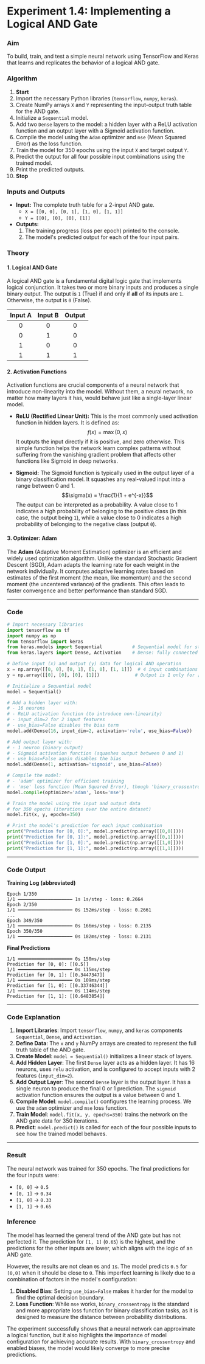 
# **Experiment 1.4: Implementing a Logical AND Gate**

### **Aim**

To build, train, and test a simple neural network using TensorFlow and Keras that learns and replicates the behavior of a logical AND gate.

### **Algorithm**

1.  **Start**
2.  Import the necessary Python libraries (`tensorflow`, `numpy`, `keras`).
3.  Create NumPy arrays `X` and `Y` representing the input-output truth table for the AND gate.
4.  Initialize a `Sequential` model.
5.  Add two `Dense` layers to the model: a hidden layer with a ReLU activation function and an output layer with a Sigmoid activation function.
6.  Compile the model using the `Adam` optimizer and `mse` (Mean Squared Error) as the loss function.
7.  Train the model for 350 epochs using the input `X` and target output `Y`.
8.  Predict the output for all four possible input combinations using the trained model.
9.  Print the predicted outputs.
10. **Stop**

### **Inputs and Outputs**

  * **Input:** The complete truth table for a 2-input AND gate.
      * `X = [[0, 0], [0, 1], [1, 0], [1, 1]]`
      * `Y = [[0], [0], [0], [1]]`
  * **Outputs:**
    1.  The training progress (loss per epoch) printed to the console.
    2.  The model's predicted output for each of the four input pairs.

### **Theory**

#### 1\. Logical AND Gate

A logical AND gate is a fundamental digital logic gate that implements logical conjunction. It takes two or more binary inputs and produces a single binary output. The output is `1` (True) if and only if **all** of its inputs are `1`. Otherwise, the output is `0` (False).

| Input A | Input B | Output |
| :---: | :---: | :----: |
|   0   |   0   |   0    |
|   0   |   1   |   0    |
|   1   |   0   |   0    |
|   1   |   1   |   1    |

#### 2\. Activation Functions

Activation functions are crucial components of a neural network that introduce non-linearity into the model. Without them, a neural network, no matter how many layers it has, would behave just like a single-layer linear model.

  * **ReLU (Rectified Linear Unit):** This is the most commonly used activation function in hidden layers. It is defined as:
    $$f(x) = \max(0, x)$$
    It outputs the input directly if it is positive, and zero otherwise. This simple function helps the network learn complex patterns without suffering from the vanishing gradient problem that affects other functions like Sigmoid in deep networks.

  * **Sigmoid:** The Sigmoid function is typically used in the output layer of a binary classification model. It squashes any real-valued input into a range between 0 and 1.
    $$\sigma(x) = \frac{1}{1 + e^{-x}}$$
    The output can be interpreted as a probability. A value close to 1 indicates a high probability of belonging to the positive class (in this case, the output being `1`), while a value close to 0 indicates a high probability of belonging to the negative class (output `0`).

#### 3\. Optimizer: Adam

The **Adam** (Adaptive Moment Estimation) optimizer is an efficient and widely used optimization algorithm. Unlike the standard Stochastic Gradient Descent (SGD), Adam adapts the learning rate for each weight in the network individually. It computes adaptive learning rates based on estimates of the first moment (the mean, like momentum) and the second moment (the uncentered variance) of the gradients. This often leads to faster convergence and better performance than standard SGD.

-----

### **Code**

```python
# Import necessary libraries
import tensorflow as tf
import numpy as np
from tensorflow import keras
from keras.models import Sequential           # Sequential model for stacking layers linearly
from keras.layers import Dense, Activation    # Dense: fully connected layer; Activation: activation functions

# Define input (x) and output (y) data for logical AND operation
x = np.array([[0, 0], [0, 1], [1, 0], [1, 1]])  # 4 input combinations for 2 binary inputs
y = np.array([[0], [0], [0], [1]])             # Output is 1 only for [1, 1]

# Initialize a Sequential model
model = Sequential()

# Add a hidden layer with:
# - 16 neurons
# - ReLU activation function (to introduce non-linearity)
# - input_dim=2 for 2 input features
# - use_bias=False disables the bias term
model.add(Dense(16, input_dim=2, activation='relu', use_bias=False))

# Add output layer with:
# - 1 neuron (binary output)
# - Sigmoid activation function (squashes output between 0 and 1)
# - use_bias=False again disables the bias
model.add(Dense(1, activation='sigmoid', use_bias=False))

# Compile the model:
# - 'adam' optimizer for efficient training
# - 'mse' loss function (Mean Squared Error), though 'binary_crossentropy' is more common for classification
model.compile(optimizer='adam', loss='mse')

# Train the model using the input and output data
# for 350 epochs (iterations over the entire dataset)
model.fit(x, y, epochs=350)

# Print the model's prediction for each input combination
print("Prediction for [0, 0]:", model.predict(np.array([[0,0]])))
print("Prediction for [0, 1]:", model.predict(np.array([[0,1]])))
print("Prediction for [1, 0]:", model.predict(np.array([[1,0]])))
print("Prediction for [1, 1]:", model.predict(np.array([[1,1]])))
```

-----

### **Code Output**

**Training Log (abbreviated)**

```
Epoch 1/350
1/1 ━━━━━━━━━━━━━━━━━━━━ 1s 1s/step - loss: 0.2664
Epoch 2/350
1/1 ━━━━━━━━━━━━━━━━━━━━ 0s 152ms/step - loss: 0.2661
...
Epoch 349/350
1/1 ━━━━━━━━━━━━━━━━━━━━ 0s 166ms/step - loss: 0.2135
Epoch 350/350
1/1 ━━━━━━━━━━━━━━━━━━━━ 0s 182ms/step - loss: 0.2131
```

**Final Predictions**

```
1/1 ━━━━━━━━━━━━━━━━━━━━ 0s 150ms/step
Prediction for [0, 0]: [[0.5]]
1/1 ━━━━━━━━━━━━━━━━━━━━ 0s 115ms/step
Prediction for [0, 1]: [[0.3447347]]
1/1 ━━━━━━━━━━━━━━━━━━━━ 0s 109ms/step
Prediction for [1, 0]: [[0.33746344]]
1/1 ━━━━━━━━━━━━━━━━━━━━ 0s 114ms/step
Prediction for [1, 1]: [[0.6483854]]
```

-----

### **Code Explanation**

1.  **Import Libraries**: Import `tensorflow`, `numpy`, and `keras` components `Sequential`, `Dense`, and `Activation`.
2.  **Define Data**: The `x` and `y` NumPy arrays are created to represent the full truth table of the AND gate.
3.  **Create Model**: `model = Sequential()` initializes a linear stack of layers.
4.  **Add Hidden Layer**: The first `Dense` layer acts as a hidden layer. It has 16 neurons, uses `relu` activation, and is configured to accept inputs with 2 features (`input_dim=2`).
5.  **Add Output Layer**: The second `Dense` layer is the output layer. It has a single neuron to produce the final 0 or 1 prediction. The `sigmoid` activation function ensures the output is a value between 0 and 1.
6.  **Compile Model**: `model.compile()` configures the learning process. We use the `adam` optimizer and `mse` loss function.
7.  **Train Model**: `model.fit(x, y, epochs=350)` trains the network on the AND gate data for 350 iterations.
8.  **Predict**: `model.predict()` is called for each of the four possible inputs to see how the trained model behaves.

-----

### **Result**

The neural network was trained for 350 epochs. The final predictions for the four inputs were:

  * `[0, 0]` -\> `0.5`
  * `[0, 1]` -\> `0.34`
  * `[1, 0]` -\> `0.33`
  * `[1, 1]` -\> `0.65`

### **Inference**

The model has learned the general trend of the AND gate but has not perfected it. The prediction for `[1, 1]` (`0.65`) is the highest, and the predictions for the other inputs are lower, which aligns with the logic of an AND gate.

However, the results are not clean `0`s and `1`s. The model predicts `0.5` for `[0,0]` when it should be close to `0`. This imperfect learning is likely due to a combination of factors in the model's configuration:

1.  **Disabled Bias**: Setting `use_bias=False` makes it harder for the model to find the optimal decision boundary.
2.  **Loss Function**: While `mse` works, `binary_crossentropy` is the standard and more appropriate loss function for binary classification tasks, as it is designed to measure the distance between probability distributions.

The experiment successfully shows that a neural network can approximate a logical function, but it also highlights the importance of model configuration for achieving accurate results. With `binary_crossentropy` and enabled biases, the model would likely converge to more precise predictions.